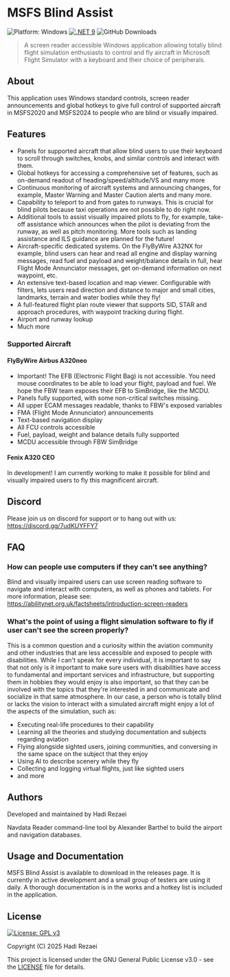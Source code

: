 # MSFS Blind Assist
![Platform: Windows](https://img.shields.io/badge/platform-Windows-blue.svg)
[![.NET 9](https://img.shields.io/badge/.NET-9-512BD4.svg)](https://dotnet.microsoft.com/download/dotnet/9.0)
![GitHub Downloads](https://img.shields.io/github/downloads/oasis1701/msfs-blind-assist/total.svg)

> A screen reader accessible Windows application allowing totally blind flight simulation enthusiasts to control and fly aircraft in Microsoft Flight Simulator with a keyboard and their choice of peripherals.

## About

This application uses Windows standard controls, screen reader announcements and global hotkeys to give full control of supported aircraft in MSFS2020 and MSFS2024 to people who are blind or visually impaired.

## Features
- Panels for supported aircraft that allow blind users to use their keyboard to scroll through switches, knobs, and similar controls and interact with them.
- Global hotkeys for accessing a comprehensive set of features, such as on-demand readout of heading/speed/altitude/VS and many more
- Continuous monitoring of aircraft systems and announcing changes, for example, Master Warning and Master Caution alerts and many more.
- Capability to teleport to and from gates to runways. This is crucial for blind pilots because taxi operations are not possible to do right now.
- Additional tools to assist visually impaired pilots to fly, for example, take-off assistance which announces when the pilot is deviating from the runway, as well as pitch monitoring. More tools such as landing assistance and ILS guidance are planned for the future!
- Aircraft-specific dedicated systems. On the FlyByWire A32NX for example, blind users can hear and read all engine and display warning messages, read fuel and payload and weight/balance details in full, hear Flight Mode Annunciator messages, get on-demand information on next waypoint, etc.
- An extensive text-based location and map viewer. Configurable with filters, lets users read direction and distance to major and small cities, landmarks, terrain and water bodies while they fly!
- A full-featured flight plan route viewer that supports SID, STAR and approach procedures, with waypoint tracking during flight.
- Airport and runway lookup
- Much more

### Supported Aircraft

#### FlyByWire Airbus A320neo

- Important! The EFB (Electronic Flight Bag) is not accessible. You need mouse coordinates to be able to load your flight, payload and fuel. We hope the FBW team exposes their EFB to SimBridge, like the MCDU.
- Panels fully supported, with some non-critical switches missing.
- All upper ECAM messages readable, thanks to FBW's exposed variables
- FMA (Flight Mode Annunciator) announcements
- Text-based navigation display
- All FCU controls accessible
- Fuel, payload, weight and balance details fully supported
- MCDU accessible through FBW SimBridge

#### Fenix A320 CEO

In development! I am currently working to make it possible for blind and visually impaired users to fly this magnificent aircraft.

## Discord
Please join us on discord for support or to hang out with us:
https://discord.gg/7udKUYFFY7

## FAQ

### How can people use computers if they can't see anything?

Blind and visually impaired users can use screen reading software to navigate and interact with computers, as well as phones and tablets.
For more information, please see:
https://abilitynet.org.uk/factsheets/introduction-screen-readers

###  What's the point of using a flight simulation software to fly if user can't see the screen properly?

This is a common question and a curiosity within the aviation community and other industries that are less accessible and exposed to people with disabilities. While I can't speak for every individual, it is important to say that not only is it important to make sure users with disabilities have access to fundamental and important services and infrastructure, but supporting them in hobbies they would enjoy is also important, so that they can be involved with the topics that they're interested in and communicate and socialize in that same atmosphere.
In our case, a person who is totally blind or lacks the vision to interact with a simulated aircraft might enjoy a lot of the aspects of the simulation, such as:
- Executing real-life procedures to their capability
- Learning all the theories and studying documentation and subjects regarding aviation
- Flying alongside sighted users, joining communities, and conversing in the same space on the subject that they enjoy
- Using AI to describe scenery while they fly
- Collecting and logging virtual flights, just like sighted users
- and more

## Authors
Developed and maintained by Hadi Rezaei

Navdata Reader command-line tool by Alexander Barthel to build the airport and navigation databases.

## Usage and Documentation
MSFS Blind Assist is available to download in the releases page. It is currently in active development and a small group of testers are using it daily. A thorough documentation is in the works and a hotkey list is included in the application.


## License

[![License: GPL v3](https://img.shields.io/badge/License-GPLv3-blue.svg)](https://www.gnu.org/licenses/gpl-3.0)

Copyright (C) 2025 Hadi Rezaei

This project is licensed under the GNU General Public License v3.0 - see the [LICENSE](LICENSE) file for details.